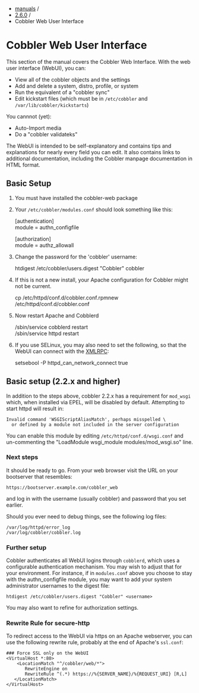 
<!-- begin content -->

<div id="wrap" class="container">
 <div class="row">
  <div class="span8">
<ul class="breadcrumb"><li><a href="/manuals">manuals</a> <span class="divider">/</span></li><li><a href="/manuals/2.6.0">2.6.0</a> <span class="divider">/</span></li><li class="active">Cobbler Web User Interface</li></ul>
   <h1>Cobbler Web User Interface</h1>
<p>This section of the manual covers the Cobbler Web Interface. With the web user interface (WebUI), you can:</p>

<ul>
<li>View all of the cobbler objects and the settings</li>
<li>Add and delete a system, distro, profile, or system</li>
<li>Run the equivalent of a "cobbler sync"</li>
<li>Edit kickstart files (which must be in <code>/etc/cobbler</code> and <code>/var/lib/cobbler/kickstarts</code>)</li>
</ul>


<p>You cannnot (yet):</p>

<ul>
<li>Auto-Import media</li>
<li>Do a "cobbler validateks"</li>
</ul>


<p>The WebUI is intended to be self-explanatory and contains tips and explanations for nearly every field you can edit.  It also contains links to additional documentation, including the Cobbler manpage documentation in HTML format.</p>

<h2>Basic Setup</h2>

<ol>
<li><p>You must have installed the cobbler-web package</p></li>
<li><p>Your <code>/etc/cobbler/modules.conf</code> should look something like this:</p>

<p>[authentication]<br/>
module = authn_configfile</p>

<p>[authorization]<br/>
module = authz_allowall</p></li>
<li><p>Change the password for the 'cobbler' username:</p>

<p>   htdigest /etc/cobbler/users.digest "Cobbler" cobbler</p></li>
<li><p>If this is not a new install, your Apache configuration for Cobbler might not be current.</p>

<p>cp /etc/httpd/conf.d/cobbler.conf.rpmnew /etc/httpd/conf.d/cobbler.conf</p></li>
<li><p>Now restart Apache and Cobblerd</p>

<p>/sbin/service cobblerd restart<br/>
/sbin/service httpd restart</p></li>
<li><p>If you use SELinux, you may also need to set the following, so that the WebUI can connect with the <a href="XMLRPC">XMLRPC</a>:</p>

<p>setsebool -P httpd_can_network_connect true</p></li>
</ol>


<h2>Basic setup (2.2.x and higher)</h2>

<p>In addition to the steps above, cobbler 2.2.x has a requirement for <code>mod_wsgi</code> which, when installed via EPEL, will be disabled by default. Attempting to start httpd will result in:</p>

<pre><code>Invalid command 'WSGIScriptAliasMatch', perhaps misspelled \
  or defined by a module not included in the server configuration
</code></pre>

<p>You can enable this module by editing <code>/etc/httpd/conf.d/wsgi.conf</code> and un-commenting the "LoadModule wsgi_module modules/mod_wsgi.so" line.</p>

<h3>Next steps</h3>

<p>It should be ready to go.  From your web browser visit the URL on your bootserver that resembles:</p>

<pre><code>https://bootserver.example.com/cobbler_web
</code></pre>

<p>and log in with the username (usually cobbler) and password that you set earlier.</p>

<p>Should you ever need to debug things, see the following log files:</p>

<pre><code>/var/log/httpd/error_log  
/var/log/cobbler/cobbler.log
</code></pre>

<h3>Further setup</h3>

<p>Cobbler authenticates all WebUI logins through <code>cobblerd</code>, which uses a configurable authentication mechanism.  You may wish to adjust that for your environment.  For instance, if in <code>modules.conf</code> above you choose to stay with the authn_configfile module, you may want to add your system administrator usernames to the digest file:</p>

<pre><code>htdigest /etc/cobbler/users.digest "Cobbler" &lt;username&gt;
</code></pre>

<p>You may also want to refine for authorization settings.</p>

<h3>Rewrite Rule for secure-http</h3>

<p>To redirect access to the WebUI via https on an Apache webserver, you can use the following rewrite rule, probably at the end of Apache's <code>ssl.conf</code>:</p>

<pre><code>### Force SSL only on the WebUI
&lt;VirtualHost *:80&gt;
    &lt;LocationMatch "^/cobbler/web/*"&gt;
       RewriteEngine on
       RewriteRule ^(.*) https://%{SERVER_NAME}/%{REQUEST_URI} [R,L]
   &lt;/LocationMatch&gt;
&lt;/VirtualHost&gt;
</code></pre>
